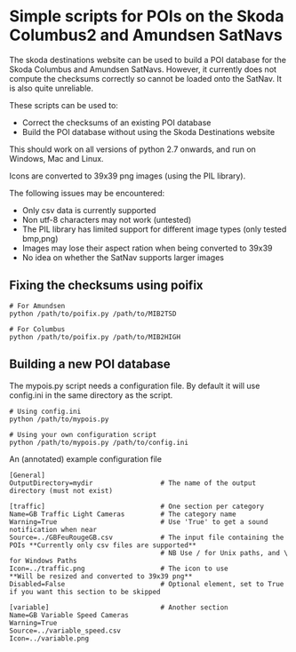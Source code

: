 
# Simple scripts for POIs on the Skoda Columbus2 and Amundsen SatNavs

The skoda destinations website can be used to build a POI database for the Skoda
Columbus and Amundsen SatNavs. However, it currently does not compute the checksums
correctly so cannot be loaded onto the SatNav. It is also quite unreliable.

These scripts can be used to:
  - Correct the checksums of an existing POI database
  - Build the POI database without using the Skoda Destinations website

This should work on all versions of python 2.7 onwards, and run on Windows, Mac and Linux.

Icons are converted to 39x39 png images (using the PIL library).

The following issues may be encountered:
  - Only csv data is currently supported
  - Non utf-8 characters may not work (untested)
  - The PIL library has limited support for different image types (only tested bmp,png)
  - Images may lose their aspect ration when being converted to 39x39
  - No idea on whether the SatNav supports larger images

## Fixing the checksums using poifix

```
# For Amundsen
python /path/to/poifix.py /path/to/MIB2TSD

# For Columbus
python /path/to/poifix.py /path/to/MIB2HIGH
```

## Building a new POI database

The mypois.py script needs a configuration file. By default it will use config.ini in the same directory as the script.

```
# Using config.ini
python /path/to/mypois.py

# Using your own configuration script
python /path/to/mypois.py /path/to/config.ini
```

An (annotated) example configuration file
```
[General]
OutputDirectory=mydir                 # The name of the output directory (must not exist)

[traffic]                             # One section per category
Name=GB Traffic Light Cameras         # The category name
Warning=True                          # Use 'True' to get a sound notification when near
Source=../GBFeuRougeGB.csv            # The input file containing the POIs **Currently only csv files are supported**
                                      # NB Use / for Unix paths, and \ for Windows Paths
Icon=../traffic.png                   # The icon to use                    **Will be resized and converted to 39x39 png**
Disabled=False                        # Optional element, set to True if you want this section to be skipped

[variable]                            # Another section
Name=GB Variable Speed Cameras
Warning=True
Source=../variable_speed.csv
Icon=../variable.png
```

